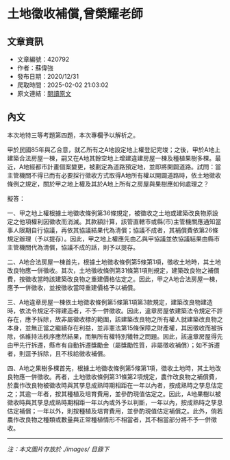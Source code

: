 # 土地徵收補償,曾榮耀老師

## 文章資訊
- 文章編號：420792
- 作者：蘇偉強
- 發布日期：2020/12/31
- 爬取時間：2025-02-02 21:03:02
- 原文連結：[閱讀原文](https://real-estate.get.com.tw/Columns/detail.aspx?no=420792)

## 內文
本次地特三等考題第四題，本次專欄予以解析之。

甲於民國85年與乙合意，就乙所有之A地設定地上權登記完竣；之後，甲於A地上建築合法房屋一棟，嗣又在A地其餘空地上增建違建房屋一棟及種植果樹多棵。最近，A地經都市計畫個案變更，被劃定為道路預定地，並即將開闢道路。試問：當主管機關不得已而有必要採行徵收方式取得A地所有權以開闢道路時，依土地徵收條例之規定，關於甲之地上權及其於A地上所有之房屋與果樹應如何處理之？

擬答：

一、甲之地上權根據土地徵收條例第36條規定，被徵收之土地或建築改良物原設定之他項權利因徵收而消滅。其款額計算，該管直轄市或縣(市)主管機關應通知當事人限期自行協議，再依其協議結果代為清償；協議不成者，其補償費依第26條規定辦理（予以提存）。因此，甲之地上權應先由乙與甲協議並依協議結果由縣市主管機關代為清償，協議不成的話，則予以提存。

二、A地合法房屋一棟首先，根據土地徵收條例第5條第1項，徵收土地時，其土地改良物應一併徵收。其次，土地徵收條例第31條第1項則規定，建築改良物之補償費，按徵收當時該建築改良物之重建價格估定之。因此，甲之A地合法房屋一棟，應予一併徵收，並按徵收當時重建價格予以補償。

三、A地違章房屋一棟依土地徵收條例第5條第1項第3款規定，建築改良物建造時，依法令規定不得建造者，不予一併徵收。因此，違章房屋依建築法令規定不許存在，應予拆除，故非屬徵收標的範圍，該建築改良物之所有權人就建築改良物之本身，並無正當之繼續存在利益，並非憲法第15條保障之財產權，其因徵收而被拆除，係維持法秩序應然結果，而無所有權特別犧牲之問題。因此，該違章房屋得先由甲先行拆遷，縣市有自動拆遷獎勵金（屬獎勵性質，非屬徵收補償）；如不拆遷者，則逕予拆除，且不核給徵收補償。

四、A地之果樹多棵首先，根據土地徵收條例第5條第1項，徵收土地時，其土地改良物應一併徵收。再者，土地徵收條例第31條第2項規定，農作改良物之補償費，於農作改良物被徵收時與其孳息成熟時期相距在一年以內者，按成熟時之孳息估定之；其逾一年者，按其種植及培育費用，並參酌現值估定之。因此，A地果樹以被徵收時與其孳息成熟時期相距一年以內或外予以判斷，一年以內，按成熟時之孳息估定補償；一年以外，則按種植及培育費用，並參酌現值估定補償之。此外，倘若農作改良物之種類或數量與正常種植情形不相當者，其不相當部分將不予一併徵收。

---
*注：本文圖片存放於 ./images/ 目錄下*
